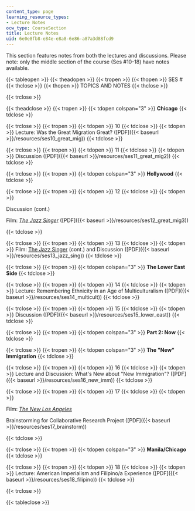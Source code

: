 ```yaml
---
content_type: page
learning_resource_types:
- Lecture Notes
ocw_type: CourseSection
title: Lecture Notes
uid: 6e0e8fb8-e84e-e8a8-6e86-a87a3d88fcd9
---
```


This section features notes from both the lectures and discussions. Please note: only the middle section of the course (Ses #10-18) have notes available.

{{< tableopen >}}
{{< theadopen >}}
{{< tropen >}}
{{< thopen >}}
SES #
{{< thclose >}}
{{< thopen >}}
TOPICS AND NOTES
{{< thclose >}}

{{< trclose >}}

{{< theadclose >}}
{{< tropen >}}
{{< tdopen colspan="3" >}}
**Chicago**
{{< tdclose >}}

{{< trclose >}}
{{< tropen >}}
{{< tdopen >}}
10
{{< tdclose >}}
{{< tdopen >}}
Lecture: Was the Great Migration Great? ([PDF]({{< baseurl >}}/resources/ses10_great_mig))
{{< tdclose >}}

{{< trclose >}}
{{< tropen >}}
{{< tdopen >}}
11
{{< tdclose >}}
{{< tdopen >}}
Discussion ([PDF]({{< baseurl >}}/resources/ses11_great_mig2))
{{< tdclose >}}

{{< trclose >}}
{{< tropen >}}
{{< tdopen colspan="3" >}}
**Hollywood**
{{< tdclose >}}

{{< trclose >}}
{{< tropen >}}
{{< tdopen >}}
12
{{< tdclose >}}
{{< tdopen >}}


Discussion (cont.)

Film: [_The Jazz Singer_](http://imdb.com/title/tt0018037/) ([PDF]({{< baseurl >}}/resources/ses12_great_mig3))


{{< tdclose >}}

{{< trclose >}}
{{< tropen >}}
{{< tdopen >}}
13
{{< tdclose >}}
{{< tdopen >}}
Film: [The Jazz Singer](http://imdb.com/title/tt0018037/) (cont.) and Discussion ([PDF]({{< baseurl >}}/resources/ses13_jazz_sing))
{{< tdclose >}}

{{< trclose >}}
{{< tropen >}}
{{< tdopen colspan="3" >}}
**The Lower East Side**
{{< tdclose >}}

{{< trclose >}}
{{< tropen >}}
{{< tdopen >}}
14
{{< tdclose >}}
{{< tdopen >}}
Lecture: Remembering Ethnicity in an Age of Multiculturalism ([PDF]({{< baseurl >}}/resources/ses14_multicult))
{{< tdclose >}}

{{< trclose >}}
{{< tropen >}}
{{< tdopen >}}
15
{{< tdclose >}}
{{< tdopen >}}
Discussion ([PDF]({{< baseurl >}}/resources/ses15_lower_east))
{{< tdclose >}}

{{< trclose >}}
{{< tropen >}}
{{< tdopen colspan="3" >}}
**Part 2: Now**
{{< tdclose >}}

{{< trclose >}}
{{< tropen >}}
{{< tdopen colspan="3" >}}
**The "New" Immigration**
{{< tdclose >}}

{{< trclose >}}
{{< tropen >}}
{{< tdopen >}}
16
{{< tdclose >}}
{{< tdopen >}}
Lecture and Discussion: What's New about "New Immigration"? ([PDF]({{< baseurl >}}/resources/ses16_new_imm))
{{< tdclose >}}

{{< trclose >}}
{{< tropen >}}
{{< tdopen >}}
17
{{< tdclose >}}
{{< tdopen >}}


Film: _[The New Los Angeles](http://www.californiadreamseries.org/nla.htm)_

Brainstorming for Collaborative Research Project ([PDF]({{< baseurl >}}/resources/ses17_brainstorm))


{{< tdclose >}}

{{< trclose >}}
{{< tropen >}}
{{< tdopen colspan="3" >}}
**Manila/Chicago**
{{< tdclose >}}

{{< trclose >}}
{{< tropen >}}
{{< tdopen >}}
18
{{< tdclose >}}
{{< tdopen >}}
Lecture: American Imperialism and Filipino/a Experience ([PDF]({{< baseurl >}}/resources/ses18_filipino))
{{< tdclose >}}

{{< trclose >}}

{{< tableclose >}}